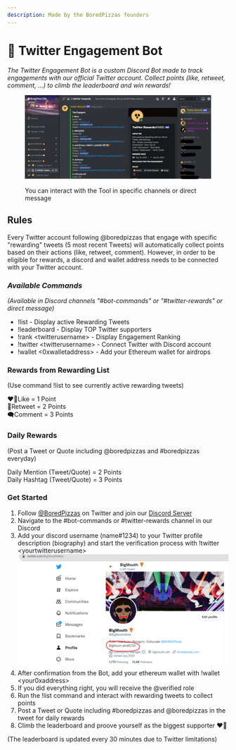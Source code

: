```yaml
---
description: Made by the BoredPizzas founders
---
```


# 🤖 Twitter Engagement Bot

_The Twitter Engagement Bot is a custom Discord Bot made to track engagements with our official Twitter account. Collect points (like, retweet, comment, ...) to climb the leaderboard and win rewards!_

<figure><img src=".gitbook/assets/image (3).png" alt=""><figcaption><p>You can interact with the Tool in specific channels or direct message</p></figcaption></figure>

## Rules

Every Twitter account following @boredpizzas that engage with specific "rewarding" tweets (5 most recent Tweets) will automatically collect points based on their actions (like, retweet, comment). However, in order to be eligible for rewards, a discord and wallet address needs to be connected with your Twitter account.

### _Available Commands_

_(Available in Discord channels "#bot-commands" or "#twitter-rewards" or direct message)_

* !list - Display active Rewarding Tweets
* !leaderboard - Display TOP Twitter supporters
* !rank \<twitterusername> - Display Engagement Ranking
* !twitter \<twitterusername> - Connect Twitter with Discord account
* !wallet <0xwalletaddress> - Add your Ethereum wallet for airdrops

### Rewards from Rewarding List

(Use command !list to see currently active rewarding tweets)

❤️‍🔥Like = 1 Point\
🔁Retweet = 2 Points\
🗨️Comment = 3 Points

### Daily Rewards

(Post a Tweet or Quote including @boredpizzas and #boredpizzas everyday)

Daily Mention (Tweet/Quote) = 2 Points\
Daily Hashtag (Tweet/Quote) = 3 Points

### **Get Started**

1. Follow [@BoredPizzas](https://twitter.com/BoredPizzas) on Twitter and join our [Discord Server](https://discord.com/invite/GbwykC99N6)
2. Navigate to the #bot-commands or #twitter-rewards channel in our Discord
3. Add your discord username (name#1234) to your Twitter profile description (biography) and start the verification process with !twitter \<yourtwitterusername> ![](<.gitbook/assets/image (1) (1).png>)
4. After confirmation from the Bot, add your ethereum wallet with !wallet \<your0xaddress>
5. If you did everything right, you will receive the @verified role
6. Run the !list command and interact with rewarding tweets to collect points
7. Post a Tweet or Quote including #boredpizzas and @boredpizzas in the tweet for daily rewards
8. Climb the leaderboard and proove yourself as the biggest supporter ❤️‍🔥

(The leaderboard is updated every 30 minutes due to Twitter limitations)&#x20;
